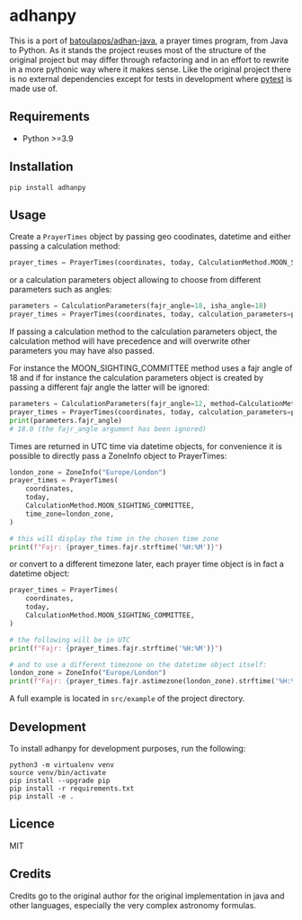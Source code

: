 # adhanpy

This is a port of [batoulapps/adhan-java](https://github.com/batoulapps/adhan-java), a prayer times program, from Java to Python.
As it stands the project reuses most of the structure of the original project but may differ through refactoring and in an effort
to rewrite in a more pythonic way where it makes sense.
Like the original project there is no external dependencies except for tests in development where [pytest](https://github.com/pytest-dev/pytest) is made use of.

## Requirements

* Python >=3.9

## Installation

```
pip install adhanpy
```

## Usage

Create a `PrayerTimes` object by passing geo coodinates, datetime and either passing a calculation method:

```python
prayer_times = PrayerTimes(coordinates, today, CalculationMethod.MOON_SIGHTING_COMMITTEE)
```

or a calculation parameters object allowing to choose from different parameters such as angles:

```python
parameters = CalculationParameters(fajr_angle=18, isha_angle=18)
prayer_times = PrayerTimes(coordinates, today, calculation_parameters=parameters)
```

If passing a calculation method to the calculation parameters object, the calculation method
will have precedence and will overwrite other parameters you may have also passed.

For instance the MOON_SIGHTING_COMMITTEE method uses a fajr angle of 18 and if for
instance the calculation parameters object is created by passing a different fajr angle the
latter will be ignored:

```python
parameters = CalculationParameters(fajr_angle=12, method=CalculationMethod.MOON_SIGHTING_COMMITTEE)
prayer_times = PrayerTimes(coordinates, today, calculation_parameters=parameters)
print(parameters.fajr_angle)
# 18.0 (the fajr_angle argument has been ignored)
```

Times are returned in UTC time via datetime objects, for convenience it is possible to directly pass
a ZoneInfo object to PrayerTimes:

```python
london_zone = ZoneInfo("Europe/London")
prayer_times = PrayerTimes(
    coordinates,
    today,
    CalculationMethod.MOON_SIGHTING_COMMITTEE,
    time_zone=london_zone,
)

# this will display the time in the chosen time zone
print(f"Fajr: {prayer_times.fajr.strftime('%H:%M')}")
```

or convert to a different timezone later, each prayer time object is in fact a datetime object:

```python
prayer_times = PrayerTimes(
    coordinates,
    today,
    CalculationMethod.MOON_SIGHTING_COMMITTEE,
)

# the following will be in UTC
print(f"Fajr: {prayer_times.fajr.strftime('%H:%M')}")

# and to use a different timezone on the datetime object itself:
london_zone = ZoneInfo("Europe/London")
print(f"Fajr: {prayer_times.fajr.astimezone(london_zone).strftime('%H:%M')}")
```

A full example is located in `src/example` of the project directory.

## Development

To install adhanpy for development purposes, run the following:

```
python3 -m virtualenv venv
source venv/bin/activate
pip install --upgrade pip
pip install -r requirements.txt
pip install -e .
```

## Licence

MIT

## Credits

Credits go to the original author for the original implementation in java and other languages, especially the very complex astronomy
formulas.
